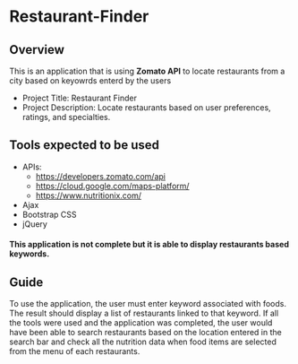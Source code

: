 # Restaurant-Finder
## Overview
This is an application that is using **Zomato API** to locate restaurants from a city based on keyowrds enterd by the users
* Project Title: Restaurant Finder
* Project Description: Locate restaurants based on user preferences, ratings, and specialties.
## Tools expected to be used
* APIs:
   * https://developers.zomato.com/api
   * https://cloud.google.com/maps-platform/
   * https://www.nutritionix.com/
* Ajax
* Bootstrap CSS
* jQuery
#### This application is not complete but it is able to display restaurants based keywords.
## Guide
To use the application, the user must enter keyword associated with foods. The result should display a list of restaurants linked to that keyword. If all the tools were used and the application was completed, the user would have been able to search restaurants based on the location entered in the search bar and check all the nutrition data when food items are selected from the menu of each restaurants.
